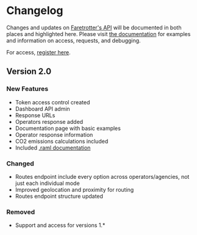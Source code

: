 # Changelog
Changes and updates on [Faretrotter's API](https://www.faretrotter.com/api) will be documented in both places and highlighted here.  Please visit [the documentation](https://www.faretrotter.com/api) for examples and information on access, requests, and debugging.

For access, [register here](https://www.faretrotter.com/api/register).
 
## Version 2.0
### New Features
- Token access control created
- Dashboard API admin 
- Response URLs
- Operators response added
- Documentation page with basic examples
- Operator response information
- CO2 emissions calculations included
- Included [.raml documentation](https://github.com/Faretrotter/api/tree/master/docs)

### Changed
- Routes endpoint include every option across operators/agencies, not just each individual mode
- Improved geolocation and proximity for routing
- Routes endpoint structure updated

### Removed
- Support and access for versions 1.* 
